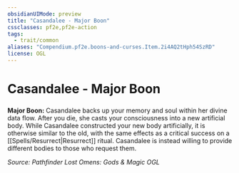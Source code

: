 ```yaml
---
obsidianUIMode: preview
title: "Casandalee - Major Boon"
cssclasses: pf2e,pf2e-action
tags:
  - trait/common
aliases: "Compendium.pf2e.boons-and-curses.Item.2i4AQ2tHph54SzRD"
license: OGL
---
```

# Casandalee - Major Boon

### 






**Major Boon:** Casandalee backs up your memory and soul within her divine data flow. After you die, she casts your consciousness into a new artificial body. While Casandalee constructed your new body artificially, it is otherwise similar to the old, with the same effects as a critical success on a [[Spells/Resurrect|Resurrect]] ritual. Casandalee is instead willing to provide different bodies to those who request them.

*Source: Pathfinder Lost Omens: Gods & Magic*
*OGL*